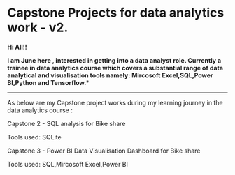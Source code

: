 # Capstone Projects for data analytics work - v2.

**Hi All!!**

**I am June here , interested in getting into a data analyst role.
Currently a trainee in data analytics course which covers a substantial range of data analytical and visualisation tools namely: Mircosoft Excel,SQL,Power BI,Python and Tensorflow.***

---
As below are my Capstone project works during my learning journey in the data analytics course  :

Capstone 2 - SQL analysis for Bike share

Tools used: SQLite


Capstone 3 - Power BI Data Visualisation Dashboard for Bike share

Tools used: SQL,Mircosoft Excel,Power BI





